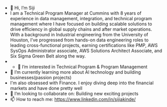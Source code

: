 - 👋 Hi, I’m Siji
- I am a Technical Program Manager at Cummins with 8 years of experience in data management, integration, and technical program management where I have focused on building scalable solutions to drive efficiency in global supply chains and after market operations. With a background in Industrial engineering from the University of Houston, I’ve progressed from hands-on data engineering roles to leading cross-functional projects, earning certifications like PMP, AWS SysOps Administrator associate, AWS Solutions Architect Associate, and Six Sigma Green Belt along the way.
- - 👀 I’m interested in Technical Program & Program Management
- 🌱 I’m currently learning more about AI technology and building businesses(passion projects)
- I'm also obsessed with Finance. I enjoy diving deep into the financial markets and have done pretty well 
- 💞️ I’m looking to collaborate on: Building new exciting projects
- 📫 How to reach me: https://www.linkedin.com/in/sijiakinde/

<!---
akinde95/akinde95 is a ✨ special ✨ repository because its `README.md` (this file) appears on your GitHub profile.
You can click the Preview link to take a look at your changes.
--->
